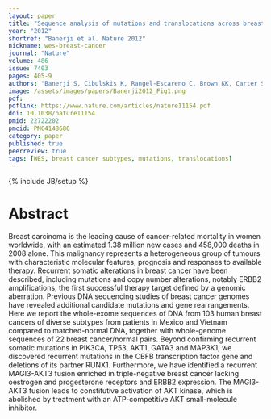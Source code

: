 ```yaml
---
layout: paper
title: "Sequence analysis of mutations and translocations across breast cancer subtypes"
year: "2012"
shortref: "Banerji et al. Nature 2012"
nickname: wes-breast-cancer
journal: "Nature"
volume: 486
issue: 7403
pages: 405-9
authors: "Banerji S, Cibulskis K, Rangel-Escareno C, Brown KK, Carter SL, Frederick AM, Lawrence MS, Sivachenko AY, Sougnez C, Zou L, Cortes ML, Fernandez-Lopez JC, Peng S, Ardlie KG, Auclair D, Bautista-Piña V, Duke F, Francis J, Jung J, Maffuz-Aziz A, Onofrio RC, Parkin M, Pho NH, Quintanar-Jurado V, Ramos AH, Rebollar-Vega R, Rodriguez-Cuevas S, Romero-Cordoba SL, Schumacher SE, Stransky N, Thompson KM, Uribe-Figueroa L, Baselga J, Beroukhim R, Polyak K, Sgroi DC, Richardson AL, Jimenez-Sanchez G, Lander ES, Gabriel SB, Garraway LA, Golub TR, Melendez-Zajgla J, Toker A, Getz G, Hidalgo-Miranda A, Meyerson M"
image: /assets/images/papers/Banerji2012_Fig1.png
pdf:
pdflink: https://www.nature.com/articles/nature11154.pdf
doi: 10.1038/nature11154
pmid: 22722202
pmcid: PMC4148686
category: paper
published: true
peerreview: true
tags: [WES, breast cancer subtypes, mutations, translocations]
---
```

{% include JB/setup %}

# Abstract

Breast carcinoma is the leading cause of cancer-related mortality in women worldwide, with an estimated 1.38 million new cases and 458,000 deaths in 2008 alone. This malignancy represents a heterogeneous group of tumours with characteristic molecular features, prognosis and responses to available therapy. Recurrent somatic alterations in breast cancer have been described, including mutations and copy number alterations, notably ERBB2 amplifications, the first successful therapy target defined by a genomic aberration. Previous DNA sequencing studies of breast cancer genomes have revealed additional candidate mutations and gene rearrangements. Here we report the whole-exome sequences of DNA from 103 human breast cancers of diverse subtypes from patients in Mexico and Vietnam compared to matched-normal DNA, together with whole-genome sequences of 22 breast cancer/normal pairs. Beyond confirming recurrent somatic mutations in PIK3CA, TP53, AKT1, GATA3 and MAP3K1, we discovered recurrent mutations in the CBFB transcription factor gene and deletions of its partner RUNX1. Furthermore, we have identified a recurrent MAGI3-AKT3 fusion enriched in triple-negative breast cancer lacking oestrogen and progesterone receptors and ERBB2 expression. The MAGI3-AKT3 fusion leads to constitutive activation of AKT kinase, which is abolished by treatment with an ATP-competitive AKT small-molecule inhibitor.


